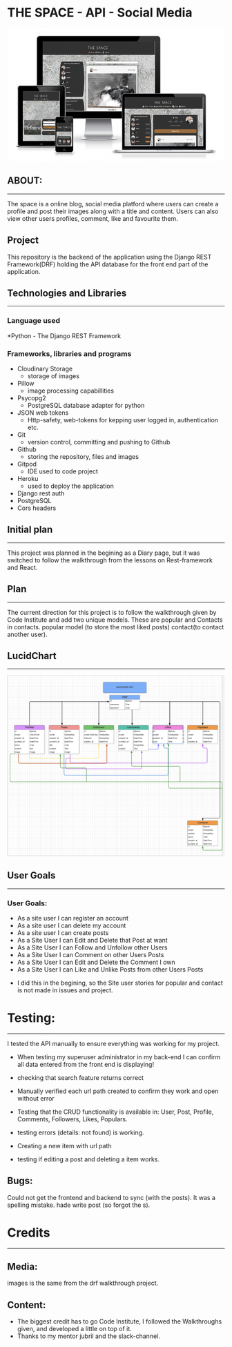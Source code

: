 # THE SPACE - API - Social Media

![ami](/images/amiresponsive.png)

## ABOUT:
<hr>
The space is a online blog, social media platford where users can create a profile and post their images along with a title and content. Users can also view other users profiles, comment, like and favourite them.

## Project

This repository is the backend of the application using the Django REST Framework(DRF) holding the API database for the front end part of the application.

## Technologies and Libraries
<hr>

### Language used

*Python - The Django REST Framework 

### Frameworks, libraries and programs

* Cloudinary Storage
  * storage of images
* Pillow
  * image processing capabillities
* Psycopg2
  * PostgreSQL database adapter for python
* JSON web tokens
  * Http-safety, web-tokens for kepping user logged in, authentication etc.
* Git
  * version control, committing and pushing to Github
* Github
  * storing the repository, files and images
* Gitpod
  * IDE used to code project
* Heroku
  * used to deploy the application
* Django rest auth
* PostgreSQL
* Cors headers

## Initial plan
<hr>
This project was planned in the begining as a Diary page, but it was switched to follow the walkthrough from the lessons on Rest-framework and React.

## Plan 
<hr>
The current direction for this project is to follow the walkthrough given by Code Institute and add two unique models. These are popular and Contacts in contacts. popular model (to store the most liked posts) contact(to contact another user).


## LucidChart
<hr>

![lucidchart](images/lucid.png)

## User Goals
<hr>

### User Goals:


* As a site user I can register an account
* As a site user I can delete my account
* As a site user I can create posts
* As a Site User I can Edit and Delete that Post at want
* As a Site User I can Follow and Unfollow other Users
* As a Site User I can Comment on other Users Posts
* As a Site User I can Edit and Delete the Comment I own
* As a Site User I can Like and Unlike Posts from other Users Posts

- I did this in the begining, so the Site user stories for popular and contact is not made in issues and project.

# Testing:
<hr>

I tested the API manually to ensure everything was working for my project.

* When testing my superuser administrator in my back-end I can confirm all data entered from the front end is displaying!

* checking that search feature returns correct
* Manually verified each url path created to confirm they work and open without error
* Testing that the CRUD functionality is available in: User, Post, Profile, Comments, Followers, Likes, Populars.
* testing errors (details: not found) is working.
* Creating a new item with url path
* testing if editing a post and deleting a item works.


## Bugs:
Could not get the frontend and backend to sync (with the posts). It was a spelling mistake. hade write post (so forgot the s). 

# Credits
<hr>

## Media:

images is the same from the drf walkthrough project.

## Content:

* The biggest credit has to go Code Institute, I followed the Walkthroughs given, and developed a little on top of it.
* Thanks to my mentor jubril and the slack-channel.



